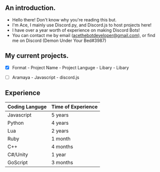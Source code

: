 ## An introduction.
- Hello there! Don't know why you're reading this but.
- I'm Ace, I mainly use Discord.py, and Discord.js to host projects here!
- I have over a year worth of experience on making Discord Bots!
- You can contact me by email (acethebotdeveloper@gmail.com), or find me on Discord (Demon Under Your Bed#3987)

## My current projects.
- [x] Format - Project Name - Project Languge - Libary - Libary
- [ ] Aramaya - Javascript - discord.js


## Experience 
Coding Languge | Time of Experience
---------------|-------------------
Javascript | 5 years
Python | 4 years
Lua | 2 years
Ruby | 1 month
C++ | 4 months
C#/Unity | 1 year
GoScript | 3 months
